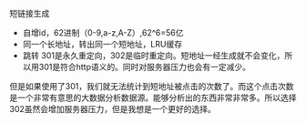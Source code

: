 短链接生成
*   自增id，62进制（0-9,a-z,A-Z）,62^6=56亿
*   同一个长地址，转出同一个短地址，LRU缓存
*   跳转
301是永久重定向，302是临时重定向。短地址一经生成就不会变化，所以用301是符合http语义的。同时对服务器压力也会有一定减少。

但是如果使用了301，我们就无法统计到短地址被点击的次数了。而这个点击次数是一个非常有意思的大数据分析数据源。能够分析出的东西非常非常多。所以选择302虽然会增加服务器压力，但是我想是一个更好的选择。
